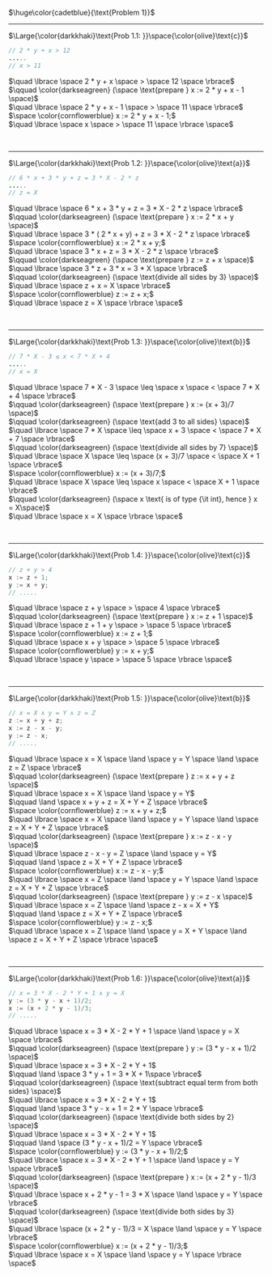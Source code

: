 $\huge\color{cadetblue}{\text{Problem 1}}$

---------------

$\Large{\color{darkkhaki}\text{Prob 1.1: }}\space{\color{olive}\text{c}}$

```java
// 2 * y + x > 12
.....
// x > 11
```

$\quad \lbrace \space 2 * y + x \space > \space 12  \space \rbrace$  
$\qquad \color{darkseagreen} (\space \text{prepare } x := 2 * y + x - 1 \space)$  
$\quad \lbrace \space 2 * y + x - 1 \space > \space 11 \space \rbrace$  
$\space \color{cornflowerblue} x := 2 * y + x - 1;$  
$\quad \lbrace \space x \space > \space 11 \space \rbrace \space$

<br/>

---------------

$\Large{\color{darkkhaki}\text{Prob 1.2: }}\space{\color{olive}\text{a}}$

```java
// 6 * x + 3 * y + z = 3 * X - 2 * z
.....
// z = X
```

$\quad \lbrace \space 6 * x + 3 * y + z = 3 * X - 2 * z \space \rbrace$  
$\qquad \color{darkseagreen} (\space \text{prepare } x := 2 * x + y \space)$  
$\quad \lbrace \space 3 * ( 2 * x + y) + z = 3 * X - 2 * z \space \rbrace$  
$\space \color{cornflowerblue} x := 2 * x + y;$  
$\quad \lbrace \space 3 * x + z = 3 * X - 2 * z \space \rbrace$  
$\qquad \color{darkseagreen} (\space \text{prepare } z := z + x \space)$  
$\quad \lbrace \space 3 * z + 3 * x = 3 * X \space \rbrace$  
$\qquad \color{darkseagreen} (\space \text{divide all sides by 3} \space)$  
$\quad \lbrace \space z + x = X \space \rbrace$  
$\space \color{cornflowerblue} z := z + x;$  
$\quad \lbrace \space z = X \space \rbrace \space$

<br/>

---------------

$\Large{\color{darkkhaki}\text{Prob 1.3: }}\space{\color{olive}\text{b}}$

```java
// 7 * X - 3 ≤ x < 7 * X + 4
.....
// x = X
```

$\quad \lbrace \space 7 * X - 3 \space \leq \space x \space < \space 7 * X + 4  \space \rbrace$  
$\qquad \color{darkseagreen} (\space \text{prepare } x := (x + 3)/7 \space)$  
$\qquad \color{darkseagreen} (\space \text{add 3 to all sides} \space)$  
$\quad \lbrace \space 7 * X \space \leq \space x + 3 \space < \space 7 * X + 7  \space \rbrace$  
$\qquad \color{darkseagreen} (\space \text{divide all sides by 7} \space)$  
$\quad \lbrace \space X \space \leq \space (x + 3)/7 \space < \space X + 1  \space \rbrace$  
$\space \color{cornflowerblue} x := (x + 3)/7;$  
$\quad \lbrace \space X \space \leq \space x \space < \space X + 1  \space \rbrace$  
$\qquad \color{darkseagreen} (\space x \text{ is of type {\it int}, hence } x = X\space)$  
$\quad \lbrace \space x = X \space \rbrace \space$  

<br/>

---------------

$\Large{\color{darkkhaki}\text{Prob 1.4: }}\space{\color{olive}\text{c}}$

```java
// z + y > 4
x := z + 1; 
y := x + y;
// .....
```

$\quad \lbrace \space z + y \space > \space 4  \space \rbrace$  
$\qquad \color{darkseagreen} (\space \text{prepare } x := z + 1 \space)$  
$\quad \lbrace \space z + 1 + y \space > \space 5  \space \rbrace$  
$\space \color{cornflowerblue} x := z + 1;$  
$\quad \lbrace \space x + y \space > \space 5  \space \rbrace$  
$\space \color{cornflowerblue} y := x + y;$  
$\quad \lbrace \space y \space > \space 5  \space \rbrace \space$  

<br/>

---------------

$\Large{\color{darkkhaki}\text{Prob 1.5: }}\space{\color{olive}\text{b}}$

```java
// x = X ∧ y = Y ∧ z = Z
z := x + y + z; 
x := z - x - y; 
y := z - x;
// .....
```

$\quad \lbrace \space x = X \space \land \space y = Y \space \land \space z = Z \space \rbrace$  
$\qquad \color{darkseagreen} (\space \text{prepare } z := x + y + z \space)$  
$\quad \lbrace \space x = X \space \land \space y = Y$  
$\qquad \land \space x + y + z = X + Y + Z \space \rbrace$  
$\space \color{cornflowerblue} z := x + y + z;$  
$\quad \lbrace \space x = X \space \land \space y = Y \space \land \space z = X + Y + Z \space \rbrace$  
$\qquad \color{darkseagreen} (\space \text{prepare } x := z - x - y \space)$  
$\quad \lbrace \space z - x - y = Z \space \land \space y = Y$  
$\qquad \land \space z = X + Y + Z \space \rbrace$  
$\space \color{cornflowerblue} x := z - x - y;$  
$\quad \lbrace \space x = Z \space \land \space y = Y \space \land \space z = X + Y + Z \space \rbrace$  
$\qquad \color{darkseagreen} (\space \text{prepare } y := z - x \space)$  
$\quad \lbrace \space x = Z \space \land \space z - x = X + Y$  
$\qquad \land \space z = X + Y + Z \space \rbrace$  
$\space \color{cornflowerblue} y := z - x;$  
$\quad \lbrace \space x = Z \space \land \space y = X + Y \space \land \space z = X + Y + Z \space \rbrace \space$  

<br/>

---------------

$\Large{\color{darkkhaki}\text{Prob 1.6: }}\space{\color{olive}\text{a}}$

```java
// x = 3 * X - 2 * Y + 1 ∧ y = X
y := (3 * y - x + 1)/2; 
x := (x + 2 * y - 1)/3; 
// .....
```

$\quad \lbrace \space x = 3 * X - 2 * Y + 1 \space \land \space y = X \space \rbrace$  
$\qquad \color{darkseagreen} (\space \text{prepare } y := (3 * y - x + 1)/2 \space)$  
$\quad \lbrace \space x = 3 * X - 2 * Y + 1$  
$\qquad \land \space 3 * y + 1 = 3 * X + 1\space \rbrace$  
$\qquad \color{darkseagreen} (\space \text{subtract equal term from both sides} \space)$  
$\quad \lbrace \space x = 3 * X - 2 * Y + 1$  
$\qquad \land \space 3 * y - x + 1 = 2 * Y \space \rbrace$  
$\qquad \color{darkseagreen} (\space \text{divide both sides by 2} \space)$  
$\quad \lbrace \space x = 3 * X - 2 * Y + 1$  
$\qquad \land \space (3 * y - x + 1)/2 = Y \space \rbrace$  
$\space \color{cornflowerblue} y := (3 * y - x + 1)/2;$  
$\quad \lbrace \space x = 3 * X - 2 * Y + 1 \space \land \space y = Y \space \rbrace$  
$\qquad \color{darkseagreen} (\space \text{prepare } x := (x + 2 * y - 1)/3 \space)$  
$\quad \lbrace \space x + 2 * y - 1 = 3 * X \space \land \space y = Y \space \rbrace$  
$\qquad \color{darkseagreen} (\space \text{divide both sides by 3} \space)$  
$\quad \lbrace \space (x + 2 * y - 1)/3 = X \space \land \space y = Y \space \rbrace$  
$\space \color{cornflowerblue} x := (x + 2 * y - 1)/3;$  
$\quad \lbrace \space x = X \space \land \space y = Y \space \rbrace \space$  

<br/>

